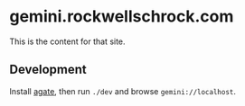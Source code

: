 # gemini.rockwellschrock.com

This is the content for that site.

## Development

Install [agate](https://github.com/mbrubeck/agate/releases), then run `./dev` and browse `gemini://localhost`.
